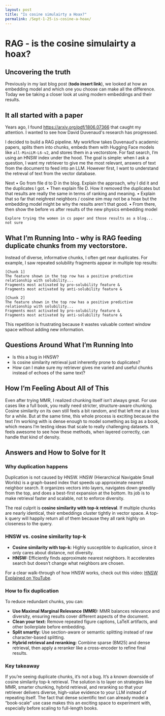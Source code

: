 ```yaml
---
layout: post
title: "Is cosine simulairty a Hoax?"
permalink: /Sept-1-25-is-cosine-a-hoax/
---
```


# RAG - is the cosine simulairty a hoax? 

## Uncovering the truth
Previously in my last blog post (**todo insert link**), we looked at how an embedding model and which one you choose can make all the difference. Today we be taking a closer look at using modern embeddings and their results. 

## It all started with a paper
Years ago, I found https://arxiv.org/pdf/1806.07366 that caught my attention. I wanted to see how David Duvenaud's research has progressed.

I decided to build a RAG pipeline. My workflow takes Duvenaud's academic papers, splits them into chunks, embeds them with Hugging Face models like `all-MiniLM-L6-v2`, and stores them in a vectorstore. For fast search, I’m using an HNSW index under the hood. The goal is simple: when I ask a question, I want my retriever to give me the most relevant, answers of text from the document to feed into an LLM. However first, I want to understand the retreval of text from the vector database. 


Next
• Go from file d to D in the blog. Explain the approach, why I did it and the duplicates I got.
• Then explain file D. How it removed the duplicates but that results are really the same in terms of ranking and meaning. 
• Explain that so far that neighrest neighbors / cosine sim may not be a hoax but the embedding model might be why the results aren't that good. 
• From there, then show the before vs after results of the new physics embedding model  

    Explore trying the women in cs paper and those results as a blog... not sure 


## What I’m Running Into - why is RAG feeding duplicate chunks from my vectorstore. 

Instead of diverse, informative chunks, I often get near duplicates. For example, I saw repeated solubility fragments appear in multiple top results:

```
[Chunk 1]
The feature shown in the top row has a positive predictive relationship with solubility...
Fragments most activated by pro-solubility feature &
Fragments most activated by anti-solubility feature &

[Chunk 2]
The feature shown in the top row has a positive predictive relationship with solubility...
Fragments most activated by pro-solubility feature &
Fragments most activated by anti-solubility feature &
```

This repetition is frustrating because it wastes valuable context window space without adding new information.

## Questions Around What I’m Running Into

* Is this a bug in HNSW?
* Is cosine similarity retrieval just inherently prone to duplicates?
* How can I make sure my retriever gives me varied and useful chunks instead of echoes of the same text?

## How I’m Feeling About All of This

Even after trying MMR, I realized chunking itself isn’t always great. For use cases like a full book, you really need stricter, structure-aware chunking. Cosine similarity on its own still feels a bit random, and that left me at a loss for a while. But at the same time, this whole process is exciting because the text I’m working with is dense enough to model something as big as a book, which means I’m testing ideas that scale to really challenging datasets. It feels awesome to see how these methods, when layered correctly, can handle that kind of density.

## Answers and How to Solve for It

### Why duplication happens

Duplication is not caused by HNSW. HNSW (Hierarchical Navigable Small Worlds) is a graph-based index that speeds up approximate nearest neighbor search. It organizes vectors into layers, navigates down greedily from the top, and does a best-first expansion at the bottom. Its job is to make retrieval faster and scalable, not to enforce diversity.

The real culprit is **cosine similarity with top-k retrieval**. If multiple chunks are nearly identical, their embeddings cluster tightly in vector space. A top-k query will happily return all of them because they all rank highly on closeness to the query.

### HNSW vs. cosine similarity top-k

* **Cosine similarity with top-k:** Highly susceptible to duplication, since it only cares about distance, not diversity.
* **HNSW:** Efficiently finds approximate nearest neighbors. It accelerates search but doesn’t change what neighbors are chosen.

For a clear walk-through of how HNSW works, check out this video: [HNSW Explained on YouTube](https://www.youtube.com/watch?v=77QH0Y2PYKg&t=407s).

### How to fix duplication

To reduce redundant chunks, you can:

* **Use Maximal Marginal Relevance (MMR):** MMR balances relevance and diversity, ensuring results cover different aspects of the document.
* **Clean your text:** Remove repeated figure captions, LaTeX artifacts, and other boilerplate before embedding.
* **Split smartly:** Use section-aware or semantic splitting instead of raw character-based splitting.
* **Hybrid retrieval and reranking:** Combine sparse (BM25) and dense retrieval, then apply a reranker like a cross-encoder to refine final results.

### Key takeaway

If you’re seeing duplicate chunks, it’s not a bug. It’s a known downside of cosine similarity top-k retrieval. The solution is to layer on strategies like MMR, smarter chunking, hybrid retrieval, and reranking so that your retriever delivers diverse, high-value evidence to your LLM instead of repeating itself. The fact that dense scientific text can already model a “book-scale” use case makes this an exciting space to experiment with, especially before scaling to full-length books.
